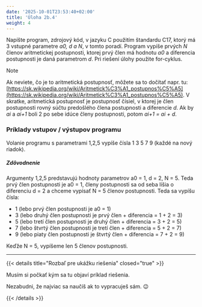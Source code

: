 ```yaml
---
date: '2025-10-01T23:53:40+02:00'
title: 'Úloha 2b.4'
weight: 4
---
```


Napíšte program, zdrojový kód, v jazyku C použitím štandardu C17, ktorý má 3 vstupné parametre _a0, d a N_, v tomto
poradí. Program vypíše prvých _N_ členov aritmetickej postupnosti, ktorej prvý člen má hodnotu _a0_ a
diferencia postupnosti je daná parametrom _d_. Pri riešení úlohy použite for-cyklus.

> [!NOTE]
> Ak neviete, čo je to aritmetická postupnosť, môžete sa to dočítať napr.
> tu: [https://sk.wikipedia.org/wiki/Aritmetick%C3%A1_postupnos%C5%A5](https://sk.wikipedia.org/wiki/Aritmetick%C3%A1_postupnos%C5%A5).
> V skratke, aritmetická postupnosť je postupnosť čísiel, v ktorej je člen postupnosti rovný súčtu
> predošlého člena postupnosti a diferencie _d_. Ak by _ai_ a _ai+1_ boli 2 po sebe idúce členy postupnosti,
> potom _ai+1 = ai + d_.

### Príklady vstupov / výstupov programu

Volanie programu s parametrami 1,2,5 vypíše čísla 1 3 5 7 9 (každé na nový riadok).

##### Zdôvodnenie

Argumenty 1,2,5 predstavujú hodnoty parametrov a0 = 1, d = 2, N = 5.
Teda prvý člen postupnosti je a0 = 1, členy postupnosti sa od seba líšia o diferenciu d = 2 a chceme
vypísať N = 5 členov postupnosti. Teda sa vypíšu čísla:

- 1 (lebo prvý člen postupnosti je a0 = 1)
- 3 (lebo druhý člen postupnosti je prvý člen + diferencia = 1 + 2 = 3)
- 5 (lebo tretí člen postupnosti je druhý člen + diferencia = 3 + 2 = 5)
- 7 (lebo štvrtý člen postupnosti je tretí člen + diferencia = 5 + 2 = 7)
- 9 (lebo piaty člen postupnosti je štvrtý člen + diferencia = 7 + 2 = 9)

Keďže N = 5, vypíšeme len 5 členov postupnosti.

---

{{< details title="Rozbaľ pre ukážku riešenia" closed="true" >}}

Musím si počkať kým sa tu objaví príklad riešenia.

Nezabudni, že najviac sa naučíš ak to vypracuješ sám. 😉

{{< /details >}}
